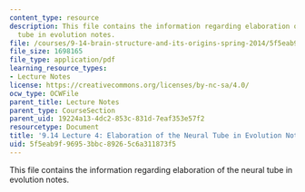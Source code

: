 ```yaml
---
content_type: resource
description: This file contains the information regarding elaboration of the neural
  tube in evolution notes.
file: /courses/9-14-brain-structure-and-its-origins-spring-2014/5f5eab9f96953bbc89265c6a311873f5_MIT9_14S14_Lecture4.pdf
file_size: 1698165
file_type: application/pdf
learning_resource_types:
- Lecture Notes
license: https://creativecommons.org/licenses/by-nc-sa/4.0/
ocw_type: OCWFile
parent_title: Lecture Notes
parent_type: CourseSection
parent_uid: 19224a13-4dc2-853c-831d-7eaf353e57f2
resourcetype: Document
title: '9.14 Lecture 4: Elaboration of the Neural Tube in Evolution Notes'
uid: 5f5eab9f-9695-3bbc-8926-5c6a311873f5
---
```

This file contains the information regarding elaboration of the neural tube in evolution notes.